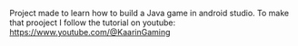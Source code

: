 Project made to learn how to build a Java game in android studio. To make that prooject I follow the tutorial on youtube: https://www.youtube.com/@KaarinGaming
